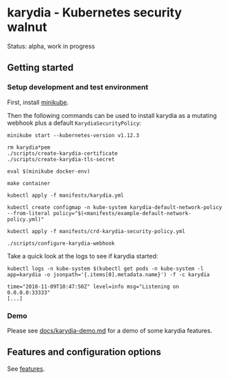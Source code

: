 # karydia - Kubernetes security walnut

Status: alpha, work in progress

## Getting started

### Setup development and test environment

First, install [minikube](https://kubernetes.io/docs/setup/minikube/).

Then the following commands can be used to install karydia as a mutating
webhook plus a default `KarydiaSecurityPolicy`:

```
minikube start --kubernetes-version v1.12.3

rm karydia*pem
./scripts/create-karydia-certificate
./scripts/create-karydia-tls-secret

eval $(minikube docker-env)

make container

kubectl apply -f manifests/karydia.yml

kubectl create configmap -n kube-system karydia-default-network-policy --from-literal policy="$(<manifests/example-default-network-policy.yml)"

kubectl apply -f manifests/crd-karydia-security-policy.yml

./scripts/configure-karydia-webhook
```

Take a quick look at the logs to see if karydia started:

```
kubectl logs -n kube-system $(kubectl get pods -n kube-system -l app=karydia -o jsonpath='{.items[0].metadata.name}') -f -c karydia

time="2018-11-09T10:47:50Z" level=info msg="Listening on 0.0.0.0:33333"
[...]
```

### Demo

Please see [docs/karydia-demo.md](docs/karydia-demo.md) for a demo of some karydia features.

## Features and configuration options

See [features](docs/features.md).
